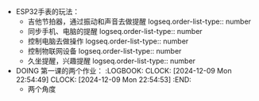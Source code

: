 - ESP32手表的玩法：
	- 吉他节拍器，通过振动和声音去做提醒
	  logseq.order-list-type:: number
	- 同步手机、电脑的提醒
	  logseq.order-list-type:: number
	- 控制电脑去做操作
	  logseq.order-list-type:: number
	- 控制物联网设备
	  logseq.order-list-type:: number
	- 久坐提醒，兴趣提醒
	  logseq.order-list-type:: number
- DOING 第一课的两个作业：
  :LOGBOOK:
  CLOCK: [2024-12-09 Mon 22:54:49]
  CLOCK: [2024-12-09 Mon 22:54:53]
  :END:
	- 两个角度